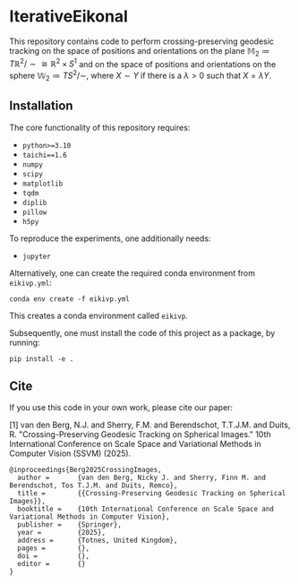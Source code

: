 # IterativeEikonal
This repository contains code to perform crossing-preserving geodesic tracking on the space of positions and orientations on the plane $\mathbb{M}_2 \coloneqq T\mathbb{R}^2 / \sim \cong \mathbb{R}^2 \times S^1$ and on the space of positions and orientations on the sphere $\mathbb{W}_2 \coloneqq TS^2 / \sim$, where $X \sim Y$ if there is a $\lambda > 0$ such that $X = \lambda Y$.

## Installation
The core functionality of this repository requires:
* `python>=3.10`
* `taichi==1.6`
* `numpy`
* `scipy`
* `matplotlib`
* `tqdm`
* `diplib`
* `pillow`
* `h5py`

To reproduce the experiments, one additionally needs:
* `jupyter`

Alternatively, one can create the required conda environment from `eikivp.yml`:
```
conda env create -f eikivp.yml
```
This creates a conda environment called `eikivp`.

Subsequently, one must install the code of this project as a package, by running:
```
pip install -e .
```

## Cite
If you use this code in your own work, please cite our paper:

<a id="1">[1]</a> van den Berg, N.J. and Sherry, F.M. and Berendschot, T.T.J.M. and Duits, R. "Crossing-Preserving Geodesic Tracking on Spherical Images." 10th International Conference on Scale Space and Variational Methods in Computer Vision (SSVM) (2025).
```
@inproceedings{Berg2025CrossingImages,
  author =       {van den Berg, Nicky J. and Sherry, Finn M. and Berendschot, Tos T.J.M. and Duits, Remco},
  title =        {{Crossing-Preserving Geodesic Tracking on Spherical Images}},
  booktitle =    {10th International Conference on Scale Space and Variational Methods in Computer Vision},
  publisher =    {Springer},
  year =         {2025},
  address =      {Totnes, United Kingdom},
  pages =        {},
  doi =          {},
  editor =       {}
}
```
